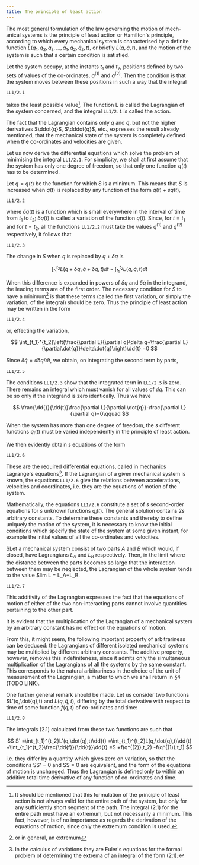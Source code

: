 ```yaml
---
title: The principle of least action
---
```


The most general formulation of the law governing the motion of mech-
anical systems is the principle of least action or Hamilton's principle, according to which every mechanical system is characterised by a definite function
$L(q_1,q_2,q_s,...,\dot{q}_1,\dot{q}_2,\dot{q}_s,t)$, or briefly $L(q,\dot{q},t)$, and the motion of the system is such that a certain condition is satisfied.

Let the system occupy, at the instants $t_1$ and $t_2$, positions defined by two
sets of values of the co-ordinates, $q^{(1)}$ and $q^{(2)}$. Then the condition is that the system moves between these positions in such a way that the integral

```load
LL1/2.1
```

takes the least possible value[^1]. The function L is called the Lagrangian of the system concerned, and the integral `LL1/2.1` is called the action.

The fact that the Lagrangian contains only $q$ and $\dot{q}$, but not the higher
derivatives $\ddot{q}$, $\dddot{q}$, etc., expresses the result already mentioned, that the mechanical state of the system is completely defined when the co-ordinates and velocities are given.

Let us now derive the differential equations which solve the problem of minimising the integral `LL1/2.1`. For simplicity, we shall at first assume that the system has only one degree of freedom, so that only one function $q(t)$ has to
be determined.

Let $q = q(t)$ be the function for which $S$ is a minimum. This means that $S$ is increased when $q(t)$ is replaced by any function of the form $q(t)+sq(t)$, 

```load
LL1/2.2
```

where $\delta q(t)$ is a function which is small everywhere in the interval of time from $t_1$ to $t_2$; $\delta q(t)$ is called a variation of the function $q(t)$. Since, for $t = t_1$ and for $t = t_2$, all the functions `LL1/2.2` must take the values $q^{(1)}$ and $q^{(2)}$ respectively, it follows that

```load
LL1/2.3
```

The change in $S$ when $q$ is replaced by $q + \delta q$ is

$$
\int_{t_1}^{t_2}L(q+\delta q,\dot q+\delta \dot{q}, t)\dd{t}
-\int_{t_1}^{t_2}L(q,\dot q, t)\dd{t}
$$

When this difference is expanded in powers of $\delta q$ and $\delta\dot{q}$ in the integrand, the leading terms are of the first order. The necessary condition for $S$ to have a minimum[^2] is that these terms (called the first variation, or simply the variation, of the integral) should be zero. Thus the principle of least action may be written in the form

```load
LL1/2.4
```

or, effecting the variation,

$$
\int_{t_1}^{t_2}\left(\frac{\partial L}{\partial q}\delta q+\frac{\partial L}{\partial\dot{q}}\delta\dot{q}\right)\dd{t}
=0
$$

Since $\delta\dot{q} = \dd{\delta q}/\dd{t}$, we obtain, on integrating the second term by parts,

```load
LL1/2.5
```

The conditions `LL1/2.3` show that the integrated term in `LL1/2.5` is zero. There remains an integral which must vanish for all values of $\dd{q}$. This can be so only if the integrand is zero identically. Thus we have

$$
\frac{\dd{}}{\dd{t}}\frac{\partial L}{\partial \dot{q}}-\frac{\partial L}{\partial q}=0\qquad
$$

When the system has more than one degree of freedom, the $s$ different
functions $q_i(t)$ must be varied independently in the principle of least action.

We then evidently obtain $s$ equations of the form

```load
LL1/2.6
```

These are the required differential equations, called in mechanics Lagrange's equations[^3]. If the Lagrangian of a given mechanical system is known, the equations `LL1/2.6` give the relations between accelerations, velocities and coordinates, i.e. they are the equations of motion of the system.

Mathematically, the equations `LL1/2.6` constitute a set of $s$ second-order equations for $s$ unknown functions $q_i(t)$. The general solution contains $2s$ arbitrary constants. To determine these constants and thereby to define uniquely the motion of the system, it is necessary to know the initial conditions which specify the state of the system at some given instant, for example the initial values of all the co-ordinates and velocities.

$Let a mechanical system consist of two parts $A$ and $B$ which would, if closed, have Lagrangians $L_A$ and $L_B$ respectively. Then, in the limit where the distance between the parts becomes so large that the interaction between them may be neglected, the Lagrangian of the whole system tends to the value $lim L = L_A+L_B.

```load
LL1/2.7
```

This additivity of the Lagrangian expresses the fact that the equations of motion of either of the two non-interacting parts cannot involve quantities pertaining to the other part.

It is evident that the multiplication of the Lagrangian of a mechanical system by an arbitrary constant has no effect on the equations of motion.

From this, it might seem, the following important property of arbitrariness can be deduced: the Lagrangians of different isolated mechanical systems may be multiplied by different arbitrary constants. The additive property, however, removes this indefiniteness, since it admits only the simultaneous multiplication of the Lagrangians of all the systems by the same constant.  This corresponds to the natural arbitrariness in the choice of the unit of measurement of the Lagrangian, a matter to which we shall return in §4 (TODO LINK).

One further general remark should be made. Let us consider two functions $L'(q,\dot{q},t) and $L(q,\dot{q},t)$, differing by the total derivative with respect to time of some function $f(q,t)$ of co-ordinates and time:

```load
LL1/2.8
```

The integrals (2.1) calculated from these two functions are such that

$$
S'
=\int_{t_1}^{t_2}L'(q,\dot{q},t)\dd{t}
=\int_{t_1}^{t_2}L(q,\dot{q},t)\dd{t}
+\int_{t_1}^{t_2}\frac{\dd{f}}{\dd{t}}\dd{t}
=S
+f(q^{(2)},t_2)
-f(q^{(1)},t_1)
$$

i.e. they differ by a quantity which gives zero on variation, so that the conditions SS' = 0 and SS = 0 are equivalent, and the form of the equations of
motion is unchanged. Thus the Lagrangian is defined only to within an
additive total time derivative of any function of co-ordinates and time.


[^1]: It should be mentioned that this formulation of the principle of least action is not always valid for the entire path of the system, but only for any sufficiently short segment of the path.  The integral (2.1) for the entire path must have an extremum, but not necessarily a minimum.  This fact, however, is of no importance as regards the derivation of the equations of motion, since only the extremum condition is used.
[^2]: or in general, an extremum
[^3]: In the calculus of variations they are Euler's equations for the formal problem of determining the extrema of an integral of the form (2.1).
